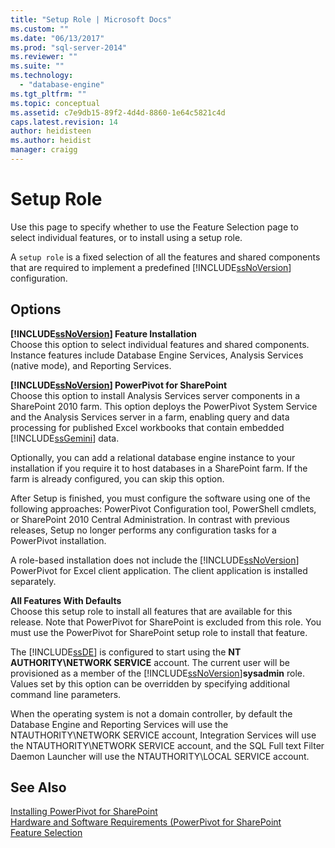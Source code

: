 ```yaml
---
title: "Setup Role | Microsoft Docs"
ms.custom: ""
ms.date: "06/13/2017"
ms.prod: "sql-server-2014"
ms.reviewer: ""
ms.suite: ""
ms.technology: 
  - "database-engine"
ms.tgt_pltfrm: ""
ms.topic: conceptual
ms.assetid: c7e9db15-89f2-4d4d-8860-1e64c5821c4d
caps.latest.revision: 14
author: heidisteen
ms.author: heidist
manager: craigg
---
```

# Setup Role
  Use this page to specify whether to use the Feature Selection page to select individual features, or to install using a setup role.  
  
 A `setup role` is a fixed selection of all the features and shared components that are required to implement a predefined [!INCLUDE[ssNoVersion](../../includes/ssnoversion-md.md)] configuration.  
  
## Options  
 **[!INCLUDE[ssNoVersion](../../includes/ssnoversion-md.md)] Feature Installation**  
 Choose this option to select individual features and shared components. Instance features include Database Engine Services, Analysis Services (native mode), and Reporting Services.  
  
 **[!INCLUDE[ssNoVersion](../../includes/ssnoversion-md.md)] PowerPivot for SharePoint**  
 Choose this option to install Analysis Services server components in a SharePoint 2010 farm. This option deploys the PowerPivot System Service and the Analysis Services server in a farm, enabling query and data processing for published Excel workbooks that contain embedded [!INCLUDE[ssGemini](../../includes/ssgemini-md.md)] data.  
  
 Optionally, you can add a relational database engine instance to your installation if you require it to host databases in a SharePoint farm. If the farm is already configured, you can skip this option.  
  
 After Setup is finished, you must configure the software using one of the following approaches: PowerPivot Configuration tool, PowerShell cmdlets, or SharePoint 2010 Central Administration. In contrast with previous releases, Setup no longer performs any configuration tasks for a PowerPivot installation.  
  
 A role-based installation does not include the [!INCLUDE[ssNoVersion](../../includes/ssnoversion-md.md)] PowerPivot for Excel client application. The client application is installed separately.  
  
 **All Features With Defaults**  
 Choose this setup role to install all features that are available for this release. Note that PowerPivot for SharePoint is excluded from this role. You must use the PowerPivot for SharePoint setup role to install that feature.  
  
 The [!INCLUDE[ssDE](../../includes/ssde-md.md)] is configured to start using the **NT AUTHORITY\NETWORK SERVICE** account. The current user will be provisioned as a member of the [!INCLUDE[ssNoVersion](../../includes/ssnoversion-md.md)]**sysadmin** role. Values set by this option can be overridden by specifying additional command line parameters.  
  
 When the operating system is not a domain controller, by default the Database Engine and Reporting Services will use the NTAUTHORITY\NETWORK SERVICE account, Integration Services will use the NTAUTHORITY\NETWORK SERVICE account, and the SQL Full text Filter Daemon Launcher will use the NTAUTHORITY\LOCAL SERVICE account.  
  
## See Also  
 [Installing PowerPivot for SharePoint](http://go.microsoft.com/fwlink/?LinkId=206906)   
 [Hardware and Software Requirements (PowerPivot for SharePoint](http://go.microsoft.com/fwlink/?LinkId=216823)   
 [Feature Selection](../../../2014/sql-server/install/feature-selection.md)  
  
  
